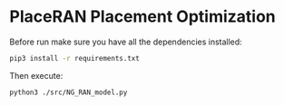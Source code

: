 # PlaceRAN Placement Optimization

Before run make sure you have all the dependencies installed:

```sh
pip3 install -r requirements.txt
```

Then execute:

```sh
python3 ./src/NG_RAN_model.py
```
